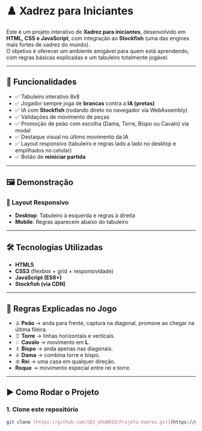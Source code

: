 # ♟️ Xadrez para Iniciantes

Este é um projeto interativo de **Xadrez para iniciantes**, desenvolvido em **HTML, CSS e JavaScript**, com integração ao **Stockfish** (uma das engines mais fortes de xadrez do mundo).  
O objetivo é oferecer um ambiente amigável para quem está aprendendo, com regras básicas explicadas e um tabuleiro totalmente jogável.

---

## 🚀 Funcionalidades

- ✅ Tabuleiro interativo 8x8  
- ✅ Jogador sempre joga de **brancas** contra a **IA (pretas)**  
- ✅ IA com **Stockfish** (rodando direto no navegador via WebAssembly)  
- ✅ Validações de movimento de peças  
- ✅ Promoção de peão com escolha (Dama, Torre, Bispo ou Cavalo) via modal  
- ✅ Destaque visual no último movimento da IA  
- ✅ Layout responsivo (tabuleiro e regras lado a lado no desktop e empilhados no celular)  
- ✅ Botão de **reiniciar partida**  

---

## 🖼️ Demonstração

### 📱 Layout Responsivo
- **Desktop**: Tabuleiro à esquerda e regras à direita  
- **Mobile**: Regras aparecem abaixo do tabuleiro  

---

## 🛠️ Tecnologias Utilizadas

- **HTML5**
- **CSS3** (flexbox + grid + responsividade)
- **JavaScript (ES6+)**
- **Stockfish (via CDN)**

---

## 📖 Regras Explicadas no Jogo

- ♙ **Peão** → anda para frente, captura na diagonal, promove ao chegar na última fileira.  
- ♖ **Torre** → linhas horizontais e verticais.  
- ♘ **Cavalo** → movimento em **L**.  
- ♗ **Bispo** → anda apenas nas diagonais.  
- ♕ **Dama** → combina torre e bispo.  
- ♔ **Rei** → uma casa em qualquer direção.  
- **Roque** → movimento especial entre rei e torre.  

---

## ▶️ Como Rodar o Projeto

### 1. Clone este repositório
```bash
git clone [https://github.com/SEU_USUARIO/Projeto-Xadrez.git](https://github.com/Danisouzax/Xadrez-iniciante.git)


